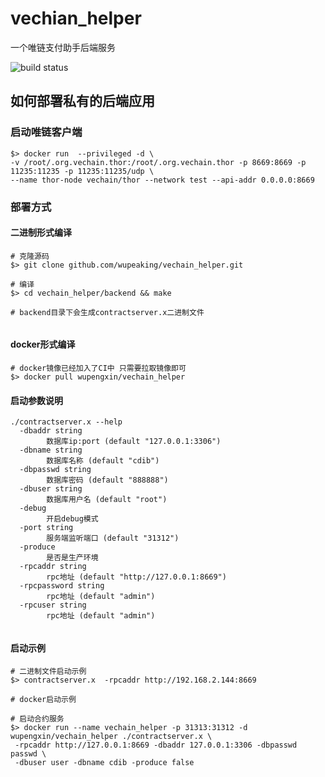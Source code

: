 # vechian_helper
一个唯链支付助手后端服务



![build status](https://travis-ci.com/wupeaking/CDIB.svg?token=hr2sptwtPB3qdtD9pcsz&branch=master)

## 如何部署私有的后端应用

### 启动唯链客户端

```shell
$> docker run  --privileged -d \
-v /root/.org.vechain.thor:/root/.org.vechain.thor -p 8669:8669 -p 11235:11235 -p 11235:11235/udp \
--name thor-node vechain/thor --network test --api-addr 0.0.0.0:8669
```


### 部署方式

#### 二进制形式编译

```shell
# 克隆源码 
$> git clone github.com/wupeaking/vechain_helper.git

# 编译
$> cd vechain_helper/backend && make

# backend目录下会生成contractserver.x二进制文件
        
```

#### docker形式编译

```shell
# docker镜像已经加入了CI中 只需要拉取镜像即可
$> docker pull wupengxin/vechain_helper
```    

#### 启动参数说明

```shell
./contractserver.x --help
  -dbaddr string
    	数据库ip:port (default "127.0.0.1:3306")
  -dbname string
    	数据库名称 (default "cdib")
  -dbpasswd string
    	数据库密码 (default "888888")
  -dbuser string
    	数据库用户名 (default "root")
  -debug
    	开启debug模式
  -port string
    	服务端监听端口 (default "31312")
  -produce
    	是否是生产环境
  -rpcaddr string
    	rpc地址 (default "http://127.0.0.1:8669")
  -rpcpassword string
    	rpc地址 (default "admin")
  -rpcuser string
    	rpc地址 (default "admin")
 
```

#### 启动示例
```shell
# 二进制文件启动示例
$> contractserver.x  -rpcaddr http://192.168.2.144:8669

# docker启动示例

# 启动合约服务
$> docker run --name vechain_helper -p 31313:31312 -d wupengxin/vechain_helper ./contractserver.x \
 -rpcaddr http://127.0.0.1:8669 -dbaddr 127.0.0.1:3306 -dbpasswd passwd \
 -dbuser user -dbname cdib -produce false 


```

